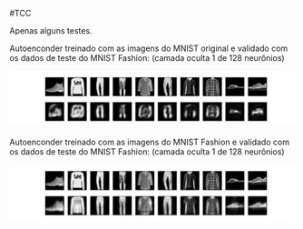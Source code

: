 #TCC

Apenas alguns testes.

Autoenconder treinado com as imagens do MNIST original e validado com os dados de teste do MNIST Fashion:
(camada oculta 1 de 128 neurônios)

![alt text](mnist_fashion_.png)

Autoenconder treinado com as imagens do MNIST Fashion e validado com os dados de teste do MNIST Fashion:
(camada oculta 1 de 128 neurônios)

![alt text](fashion_TEST.png)



